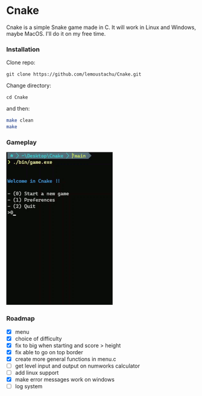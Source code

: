 # Cnake
Cnake is a simple Snake game made in C. It will work in Linux and Windows, maybe MacOS. I'll do it on my free time.

### Installation

Clone repo:
```shell
git clone https://github.com/lemoustachu/Cnake.git
```

Change directory:
```shell
cd Cnake
```

and then:
```bash
make clean
make
```

### Gameplay

<img src="assets/gameplay.gif" alt="gameplay" width="282"/> 

### Roadmap

- [x] menu
- [x] choice of difficulty
- [x] fix to big when starting and score > height
- [x] fix able to go on top border
- [x] create more general functions in menu.c
- [ ] get level input and output on numworks calculator
- [ ] add linux support
- [x] make error messages work on windows
- [ ] log system
